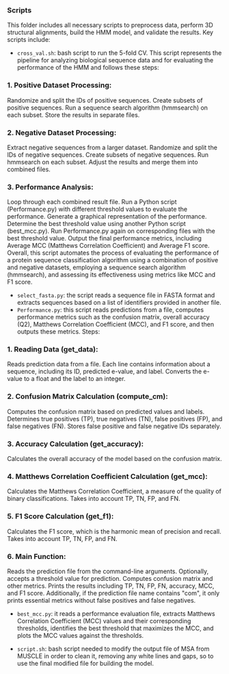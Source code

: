### Scripts

This folder includes all necessary scripts to preprocess data, perform 3D structural alignments, build the HMM model, and validate the results. Key scripts include:

- `cross_val.sh`: bash script to run the 5-fold CV. This script represents the pipeline for analyzing biological sequence data and for evaluating the performance of the HMM and follows these steps:

### 1. Positive Dataset Processing:
Randomize and split the IDs of positive sequences. Create subsets of positive sequences. Run a sequence search algorithm (hmmsearch) on each subset. Store the results in separate files.

### 2. Negative Dataset Processing:
Extract negative sequences from a larger dataset. Randomize and split the IDs of negative sequences. Create subsets of negative sequences. Run hmmsearch on each subset. Adjust the results and merge them into combined files.

### 3. Performance Analysis:
Loop through each combined result file. Run a Python script (Performance.py) with different threshold values to evaluate the performance. Generate a graphical representation of the performance. Determine the best threshold value using another Python script (best_mcc.py). Run Performance.py again on corresponding files with the best threshold value. Output the final performance metrics, including Average MCC (Matthews Correlation Coefficient) and Average F1 score. Overall, this script automates the process of evaluating the performance of a protein sequence classification algorithm using a combination of positive and negative datasets, employing a sequence search algorithm (hmmsearch), and assessing its effectiveness using metrics like MCC and F1 score. 

- `select_fasta.py`: the script reads a sequence file in FASTA format and extracts sequences based on a list of identifiers provided in another file.
- `Performance.py`: this script reads predictions from a file, computes performance metrics such as the confusion matrix, overall accuracy (Q2), Matthews Correlation Coefficient (MCC), and F1 score, and then outputs these metrics. Steps:
### 1. Reading Data (get_data):
Reads prediction data from a file. Each line contains information about a sequence, including its ID, predicted e-value, and label. Converts the e-value to a float and the label to an integer.

### 2. Confusion Matrix Calculation (compute_cm):
Computes the confusion matrix based on predicted values and labels. Determines true positives (TP), true negatives (TN), false positives (FP), and false negatives (FN). Stores false positive and false negative IDs separately.

### 3. Accuracy Calculation (get_accuracy):
Calculates the overall accuracy of the model based on the confusion matrix.

### 4. Matthews Correlation Coefficient Calculation (get_mcc):
Calculates the Matthews Correlation Coefficient, a measure of the quality of binary classifications. Takes into account TP, TN, FP, and FN.

### 5. F1 Score Calculation (get_f1):
Calculates the F1 score, which is the harmonic mean of precision and recall. Takes into account TP, TN, FP, and FN.

### 6. Main Function:
Reads the prediction file from the command-line arguments. Optionally, accepts a threshold value for prediction. Computes confusion matrix and other metrics. Prints the results including TP, TN, FP, FN, accuracy, MCC, and F1 score. Additionally, if the prediction file name contains "com", it only prints essential metrics without false positives and false negatives.

- `best_mcc.py`: it reads a performance evaluation file, extracts Matthews Correlation Coefficient (MCC) values and their corresponding thresholds, identifies the best threshold that maximizes the MCC, and plots the MCC values against the thresholds.

- `script.sh`: bash script needed to modify the output file of MSA from MUSCLE in order to clean it, removing any white lines and gaps, so to use the final modified file for building the model.
